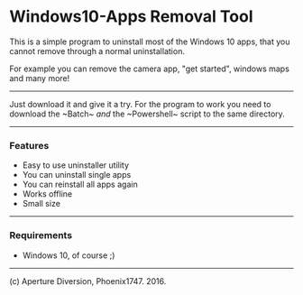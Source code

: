 # Windows10-Apps Removal Tool

This is a simple program to uninstall most of the Windows 10 apps, that you cannot remove through a normal uninstallation.

For example you can remove the camera app, "get started", windows maps and many more!

---

Just download it and give it a try. For the program to work you need to download the ~Batch~ *and* the ~Powershell~ script to the same directory.

---

### Features

* Easy to use uninstaller utility
* You can uninstall single apps
* You can reinstall all apps again
* Works offline
* Small size

---

### Requirements

* Windows 10, of course ;)

---

(c) Aperture Diversion, Phoenix1747. 2016.